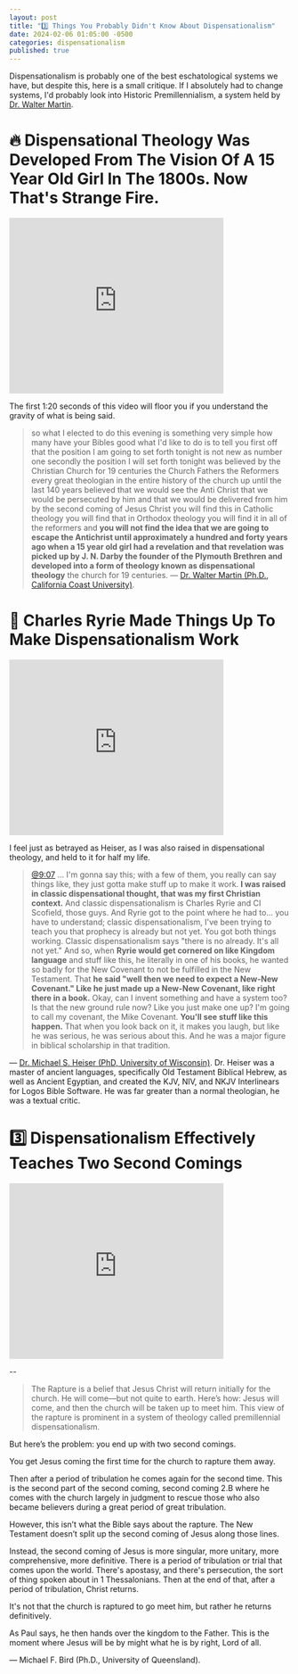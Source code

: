 ```yaml
---
layout: post
title: "3️⃣ Things You Probably Didn't Know About Dispensationalism"
date: 2024-02-06 01:05:00 -0500
categories: dispensationalism
published: true
---
```


<!-- “140 years ago, when a 15 year old girl had a revelation, and that revelation was picked up by J. N. Darby, the founder of the Plymouth Brethren, and developed into a form of theology known as dispensational theology” — Dr. Walter Martin... Now That Is Strange Fire." -->

<!-- <sup>⚠️ Under Construction. Refresh weekly for updates.</sup> -->

Dispensationalism is probably one of the best eschatological systems we have, but despite this, here is a small critique. If I absolutely had to change systems, I'd probably look into Historic Premillennialism, a system held by [Dr. Walter Martin](https://youtu.be/uO0TAHKzPFw?si=qbF7x_gk18zTGVht).

# 🔥 Dispensational Theology Was Developed From The Vision Of A 15 Year Old Girl In The 1800s. Now That's Strange Fire.

<iframe width="385" height="315" src="https://www.youtube.com/embed/Joy9pDTx88E?si=g5qoPC_QH2JKHvvV" title="YouTube video player" frameborder="0" allow="accelerometer; autoplay; clipboard-write; encrypted-media; gyroscope; picture-in-picture; web-share" allowfullscreen></iframe>

The first 1:20 seconds of this video will floor you if you understand the gravity of what is being said.

> so what I elected to do this evening is something very simple how many have your Bibles good what I'd like to do is to tell you first off that the position I am going to set forth tonight is not new as number one secondly the position I will set forth tonight was believed by the Christian Church for 19 centuries the Church Fathers the Reformers every great theologian in the entire history of the church up until the last 140 years believed that we would see the Anti Christ that we would be persecuted by him and that we would be delivered from him by the second coming of Jesus Christ you will find this in Catholic theology you will find that in Orthodox theology you will find it in all of the reformers and **you will not find the idea that we are going to escape the Antichrist until approximately a hundred and forty years ago when a 15 year old girl had a revelation and that revelation was picked up by J. N. Darby the founder of the Plymouth Brethren and developed into a form of theology known as dispensational theology** the church for 19 centuries. &mdash; [Dr. Walter Martin (Ph.D., California Coast University)](https://youtu.be/uO0TAHKzPFw?si=qbF7x_gk18zTGVht).

# 💭 Charles Ryrie Made Things Up To Make Dispensationalism Work

<iframe width="385" height="315" src="https://www.youtube.com/embed/_T4AhNUHxZA?si=PDyA7VeqX_PR7m8q&amp;start=547" title="YouTube video player" frameborder="0" allow="accelerometer; autoplay; clipboard-write; encrypted-media; gyroscope; picture-in-picture; web-share" allowfullscreen></iframe>

I feel just as betrayed as Heiser, as I was also raised in dispensational theology, and held to it for half my life.

> [@9:07](https://youtu.be/_T4AhNUHxZA?si=U38kJ0fV8aX_Ss-d&t=547) ... I'm gonna say this; with a few of them, you really can say things like, they just gotta make stuff up to make it work. **I was raised in classic dispensational thought, that was my first Christian context.** And classic dispensationalism is Charles Ryrie and CI Scofield, those guys. And Ryrie got to the point where he had to... you have to understand; classic dispensationalism, I've been trying to teach you that prophecy is already but not yet. You got both things working. Classic dispensationalism says "there is no already. It's all not yet." And so, when **Ryrie would get cornered on like Kingdom language** and stuff like this, he literally in one of his books, he wanted so badly for the New Covenant to not be fulfilled in the New Testament. That **he said "well then we need to expect a New-New Covenant." Like he just made up a New-New Covenant, like right there in a book.** Okay, can I invent something and have a system too? Is that the new ground rule now? Like you just make one up? I'm going to call my covenant, the Mike Covenant. **You'll see stuff like this happen.** That when you look back on it, it makes you laugh, but like he was serious, he was serious about this. And he was a major figure in biblical scholarship in that tradition.
>
&mdash; [Dr. Michael S. Heiser (PhD, University of Wisconsin)](https://www.youtube.com/@DRMSH). Dr. Heiser was a master of ancient languages, specifically Old Testament Biblical Hebrew, as well as Ancient Egyptian, and created the KJV, NIV, and NKJV Interlinears for Logos Bible Software. He was far greater than a normal theologian, he was a textual critic.

# 3️⃣ Dispensationalism Effectively Teaches Two Second Comings

<iframe width="385" height="315" src="https://www.youtube.com/embed/Vi1Nr7IihHo?si=pkeQUEpcAV8nlb9m" title="YouTube video player" frameborder="0" allow="accelerometer; autoplay; clipboard-write; encrypted-media; gyroscope; picture-in-picture; web-share" allowfullscreen></iframe>

--

> The Rapture is a belief that Jesus Christ will return initially for the church. He will come—but not quite to earth. Here’s how: Jesus will come, and then the church will be taken up to meet him. This view of the rapture is prominent in a system of theology called premillennial dispensationalism. 
>
But here’s the problem: you end up with two second comings. 
>
You get Jesus coming the first time for the church to rapture them away. 
>
Then after a period of tribulation he comes again for the second time. This is the second part of the second coming, second coming 2.B where he comes with the church largely in judgment to rescue those who also became believers during a great period of great tribulation.
>
However, this isn’t what the Bible says about the rapture. The New Testament doesn’t split up the second coming of Jesus along those lines. 
>
Instead, the second coming of Jesus is more singular, more unitary, more comprehensive, more definitive. There is a period of tribulation or trial that comes upon the world. There's apostasy, and there's persecution, the sort of thing spoken about in 1 Thessalonians. Then at the end of that, after a period of tribulation, Christ returns. 
>
It's not that the church is raptured to go meet him, but rather he returns definitively. 
>
As Paul says, he then hands over the kingdom to the Father. This is the moment where Jesus will be by might what he is by right, Lord of all.
>
&mdash; Michael F. Bird (Ph.D., University of Queensland).

<script>
    var refTagger = {
        settings: {
            bibleVersion: 'ESV'
        }
    }; 

    (function(d, t) {
        var n=d.querySelector('[nonce]');
        refTagger.settings.nonce = n && (n.nonce||n.getAttribute('nonce'));
        var g = d.createElement(t), s = d.getElementsByTagName(t)[0];
        g.src = 'https://api.reftagger.com/v2/RefTagger.js';
        g.nonce = refTagger.settings.nonce;
        s.parentNode.insertBefore(g, s);
    }(document, 'script'));
</script>